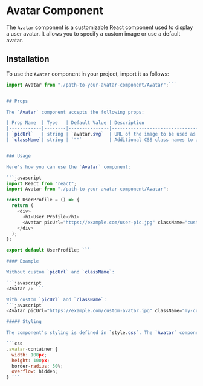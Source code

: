 # Avatar Component

The `Avatar` component is a customizable React component used to display a user avatar. It allows you to specify a custom image or use a default avatar.

## Installation

To use the `Avatar` component in your project, import it as follows:

````javascript
import Avatar from "./path-to-your-avatar-component/Avatar";```


## Props

The `Avatar` component accepts the following props:

| Prop Name  | Type   | Default Value | Description                                                                   |
|------------|--------|---------------|-------------------------------------------------------------------------------|
| `picUrl`   | string | `avatar.svg`  | URL of the image to be used as the avatar. If not provided, a default image is used. |
| `className`| string | `""`          | Additional CSS class names to apply to the avatar container.                  |


### Usage

Here's how you can use the `Avatar` component:

```javascript
import React from "react";
import Avatar from "./path-to-your-avatar-component/Avatar";

const UserProfile = () => {
  return (
    <div>
      <h1>User Profile</h1>
      <Avatar picUrl="https://example.com/user-pic.jpg" className="custom-avatar-class" />
    </div>
  );
};

export default UserProfile; ```

#### Example

Without custom `picUrl` and `className`:

```javascript
<Avatar /> ```

With custom `picUrl` and `className`:
```javascript
<Avatar picUrl="https://example.com/custom-avatar.jpg" className="my-custom-class" /> ```

##### Styling

The component's styling is defined in `style.css`. The `Avatar` component uses the following styles by default:

```css
.avatar-container {
  width: 100px;
  height: 100px;
  border-radius: 50%;
  overflow: hidden;
} ```

